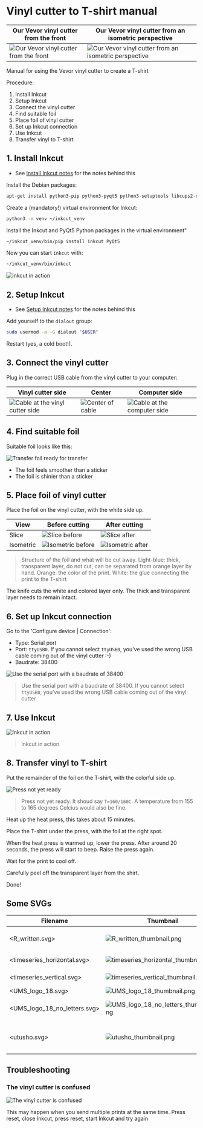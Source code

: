 # Vinyl cutter to T-shirt manual

Our Vevor vinyl cutter from the front|Our Vevor vinyl cutter from an isometric perspective
-------------------------------------|-------------------------------------
![Our Vevor vinyl cutter from the front](vevor_vinyl_cutter_front.jpg)    |![Our Vevor vinyl cutter from an isometric perspective](vevor_vinyl_cutter_isometric.jpg)

Manual for using the Vevor vinyl cutter to create a T-shirt

Procedure:

1. Install Inkcut
1. Setup Inkcut
1. Connect the vinyl cutter
1. Find suitable foil
1. Place foil of vinyl cutter
1. Set up Inkcut connection
1. Use Inkcut
1. Transfer vinyl to T-shirt

## 1. Install Inkcut

- See [Install Inkcut notes](install_inkcut_notes.md) for the notes behind this

Install the Debian packages:

```bash
apt-get install python3-pip python3-pyqt5 python3-setuptools libcups2-dev python3-pyqt5.qtsvg
```

Create a (mandatory!) virtual environment for Inkcut:

```bash
python3 -m venv ~/inkcut_venv
```

Install the Inkcut and PyQt5 Python packages in the virtual environment"

```bash
~/inkcut_venv/bin/pip install inkcut PyQt5
```

Now you can start `inkcut` with:

```bash
~/inkcut_venv/bin/inkcut 
```

![inkcut in action](start_inkcut.png)

## 2. Setup Inkcut

- See [Setup Inkcut notes](setup_inkcut_notes.md) for the notes behind this

Add yourself to the `dialout` group:

```bash
sudo usermod -a -G dialout "$USER"
```

Restart (yes, a cold boot!).

## 3. Connect the vinyl cutter

Plug in the correct USB cable from the vinyl cutter to your computer:

Vinyl cutter side|Center|Computer side
---|---|---
![Cable at the vinyl cutter side](cable_vevor_side.jpg)|![Center of cable](cable_center.jpg)|![Cable at the computer side](cable_computer_side.jpg)

## 4. Find suitable foil

Suitable foil looks like this:

![Transfer foil ready for transfer](transfer_ready.jpg)

- The foil feels smoother than a sticker
- The foil is shinier than a sticker

## 5. Place foil of vinyl cutter

Place the foil on the vinyl cutter, with the white side up.

View     |Before cutting                                   |After cutting
---------|-------------------------------------------------|--------------------------------------------------------------
Slice    |![Slice before](foil_schematic_slice.png)        |![Slice after](foil_schematic_slice_after_cutting.png)
Isometric|![Isometric before](foil_schematic_isometric.png)|![Isometric after](foil_schematic_isometric_after_cutting.png)

> Structure of the foil and what will be cut away.
> Light-blue: thick, transparent layer, do not cut,
> can be separated from orange layer by hand.
> Orange: the color of the print.
> White: the glue connecting the print to the T-shirt

The knife cuts the white and colored layer only.
The thick and transparent layer needs to remain intact.

## 6. Set up Inkcut connection

Go to the 'Configure device | Connection':

- Type: Serial port
- Port: `ttyUSB0`. If you cannot select `ttyUSB0`, you've used the wrong USB cable
  coming out of the vinyl cutter :-)
- Baudrate: 38400

![Use the serial port with a baudrate of 38400](set_baudrate_to_38400.png)

> Use the serial port with a baudrate of 38400.
> If you cannot select `ttyUSB0`, you've used the wrong USB cable
> coming out of the vinyl cutter

## 7. Use Inkcut

![Inkcut in action](inkcut_with_ums_logo.png)

> Inkcut in action

## 8. Transfer vinyl to T-shirt

Put the remainder of the foil on the T-shirt,
with the colorful side up.

![Press not yet ready](press_not_yet_ready.jpg)

> Press not yet ready. It shoud say `T=160/160C`. A temperature from
> 155 to 165 degrees Celcius would also be fine.

Heat up the heat press, this takes about 15 minutes.

Place the T-shirt under the press,
with the foil at the right spot.

When the heat press is warmed up,
lower the press. After around 20 seconds,
the press will start to beep. Raise the press again.

Wait for the print to cool off.

Carefully peel off the transparent layer from the shirt.

Done!

## Some SVGs

Filename                    |Thumbnail                                                                    |Description
----------------------------|-----------------------------------------------------------------------------|---------------------------
<R_written.svg>             |![R_written_thumbnail.png](R_written_thumbnail.png)                          |A handwritten character `R`
<timeseries_horizontal.svg> |![timeseries_horizontal_thumbnail.png](timeseries_horizontal_thumbnail.png)  |A timeseries
<timeseries_vertical.svg>   |![timeseries_vertical_thumbnail.png](timeseries_vertical_thumbnail.png)      |A timeseries
<UMS_logo_18.svg>           |![UMS_logo_18_thumbnail.png](UMS_logo_18_thumbnail.png)                      |UMS logo
<UMS_logo_18_no_letters.svg>|![UMS_logo_18_no_letters_thumbnail.png](UMS_logo_18_no_letters_thumbnail.png)|UMS logo without the letters
<utusho.svg>                |![utusho_thumbnail.png](utusho_thumbnail.png)                                |Logo inspired by [Utsuho Reiuji](https://en.touhouwiki.net/wiki/Utsuho_Reiuji)

## Troubleshooting

### The vinyl cutter is confused

![The vinyl cutter is confused](vevor_is_confused.jpg)

This may happen when you send multiple prints at the same time.
Press reset, close Inkcut, press reset, start Inkcut and try again


